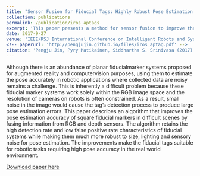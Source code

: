 ```yaml
---
title: "Sensor Fusion for Fiducial Tags: Highly Robust Pose Estimation from Single Frame RGBD"
collection: publications
permalink: /publication/iros_aptags
excerpt: 'This paper presents a method for sensor fusion to improve the robustness of pose estimation for fiducial tags.'
date: 2017-9-27
venue: 'IEEE/RSJ International Conference on Intelligent Robots and Systems'
<!-- paperurl: 'http://pengjujin.github.io/files/iros_aptag.pdf' -->
citation: 'Pengju Jin, Pyry Matikainen, Siddhartha S. Srinivasa (2017). &quot; Sensor Fusion for Fiducial Tags: Highly Robust Pose Estimation from Single Frame RGBD. &quot; <i>IEEE/RSJ International Conference on Intelligent Robots and Systems</i>.'
---
```


Although there is an abundance of planar fiducialmarker
systems proposed for augmented reality and computervision
purposes, using them to estimate the pose accurately in
robotic applications where collected data are noisy remains a
challenge. This is inherently a difficult problem because these
fiducial marker systems work solely within the RGB image space
and the resolution of cameras on robots is often constrained. As
a result, small noise in the image would cause the tag’s detection
process to produce large pose estimation errors.
This paper describes an algorithm that improves the pose
estimation accuracy of square fiducial markers in difficult
scenes by fusing information from RGB and depth sensors.
The algorithm retains the high detection rate and low false
positive rate characteristics of fiducial systems while making
them much more robust to size, lighting and sensory noise
for pose estimation. The improvements make the fiducial tags
suitable for robotic tasks requiring high pose accuracy in the
real world environment.

[Download paper here](http://pengjujin.github.io/files/iros_aptag.pdf)

<!-- Recommended citation: Your Name, You. (2009). "Paper Title Number 1." <i>Journal 1</i>. 1(1). -->